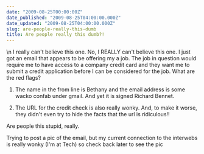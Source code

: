 ```yaml
---
date: "2009-08-25T00:00:00Z"
date_published: "2009-08-25T04:00:00.000Z"
date_updated: "2009-08-25T04:00:00.000Z"
slug: are-people-really-this-dumb
title: Are people really this dumb?!
---
```


\n    I really can't believe this one.  No, I REALLY can't believe this one.  I just got an email that appears to be offering my a job.  The job in question would require me to have access to a company credit card and they want me to submit a credit application before I can be considered for the job.  What are the red flags?

1) The name in the from line is Bethany and the email address is some wacko confab under gmail. And yet it is signed Richard Bennet.

2) The URL for the credit check is also really wonky.  And, to make it worse, they didn't even try to hide the facts that the url is ridiculous!!

Are people this stupid, really.

Trying to post a pic of the email, but my current connection to the interwebs is really wonky (I'm at Tech) so check back later to see the pic
